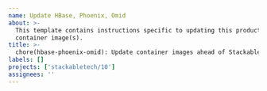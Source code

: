 ```yaml
---
name: Update HBase, Phoenix, Omid
about: >-
  This template contains instructions specific to updating this product and/or
  container image(s).
title: >-
  chore(hbase-phoenix-omid): Update container images ahead of Stackable Release XX.(X)X
labels: []
projects: ['stackabletech/10']
assignees: ''
---
```

